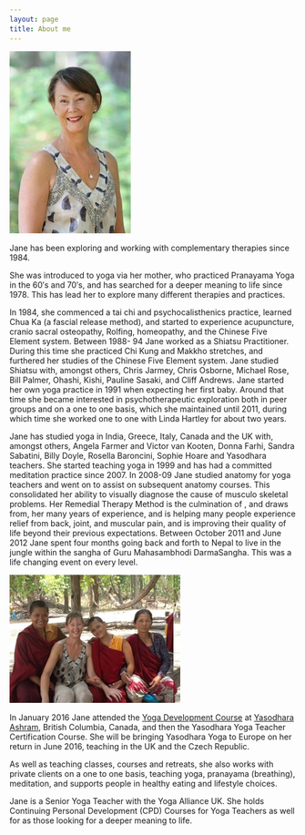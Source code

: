 ```yaml
---
layout: page
title: About me
---
```


![profile pic](/assets/img/profile.jpeg)

Jane has been exploring and working with complementary therapies since 1984.

She was introduced to yoga via her mother, who practiced Pranayama Yoga in the 60′s and 70′s, and has searched for a deeper meaning to life since 1978. This has lead her to explore many different therapies and practices.

In 1984, she commenced a tai chi and psychocalisthenics practice, learned Chua Ka (a fascial release method), and started to experience acupuncture, cranio sacral osteopathy, Rolfing, homeopathy, and the Chinese Five Element system.
Between 1988- 94 Jane worked as a Shiatsu Practitioner. During this time she practiced Chi Kung and Makkho stretches, and furthered her studies of the Chinese Five Element system. Jane studied Shiatsu with, amongst others, Chris Jarmey, Chris Osborne, Michael Rose, Bill Palmer, Ohashi, Kishi, Pauline Sasaki, and Cliff Andrews.
Jane started her own yoga practice in 1991 when expecting her first baby. Around that time she became interested in psychotherapeutic exploration both in peer groups and on a one to one basis, which she maintained until 2011, during which time she worked one to one with Linda Hartley for about two years.

Jane has studied yoga in India, Greece, Italy, Canada and the UK with, amongst others, Angela Farmer and Victor van Kooten, Donna Farhi, Sandra Sabatini, Billy Doyle, Rosella Baroncini, Sophie Hoare and Yasodhara teachers. She started teaching yoga in 1999 and has had a committed meditation practice since 2007.
In 2008-09 Jane studied anatomy for yoga teachers and went on to assist on subsequent anatomy courses. This consolidated her ability to visually diagnose the cause of musculo skeletal problems.  Her Remedial Therapy Method is the culmination of , and draws from, her many years of experience, and is helping many people experience relief from back, joint, and muscular pain, and is improving their quality of life beyond their previous expectations.
Between October 2011 and June 2012 Jane spent four months going back and forth to Nepal to live in the jungle within the sangha of Guru Mahasambhodi DarmaSangha. This was a life changing event on every level.

![Sanga in Nepal with friends](/assets/img/photo1-e1356036990298-300x225.jpg)

In January 2016 Jane attended the [Yoga Development Course](http://www.yasodhara.org/study/yoga-development-course/) at [Yasodhara Ashram](http://www.yasodhara.org/), British Columbia, Canada, and then the Yasodhara Yoga Teacher Certification Course. She will be bringing Yasodhara Yoga to Europe on her return in June 2016, teaching in the UK and the Czech Republic.

As well as teaching classes, courses and retreats, she also works with private clients on a one to one basis, teaching yoga, pranayama (breathing), meditation, and supports people in healthy eating and lifestyle choices.

Jane is a Senior Yoga Teacher with the Yoga Alliance UK. She holds Continuing Personal Development (CPD) Courses for Yoga Teachers as well for as those looking for a deeper meaning to life.
